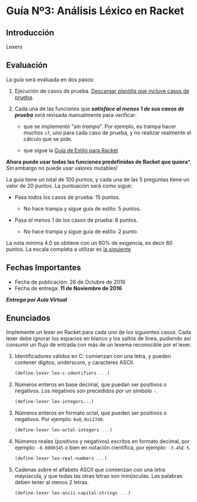 # Guía Nº3: Análisis Léxico en Racket

## Introducción ##

Lexers


## Evaluación ##

La guía será evaluada en dos pasos:

1. Ejecución de casos de prueba.
[Descargar plantilla que incluye casos de prueba](plantilla_guia3.rkt).

2. Cada una de las funciones que ***satisface al menos 1 de sus casos de
prueba*** será revisada manualmente para verificar:

	- que se implementó "*sin trampa*". Por ejemplo, es trampa hacer
	muchos `if`, uno para cada caso de prueba, y no realizar realmente
	el cálculo que se pide.
	
	- que sigue la
    [Guía de Estilo para Racket](http://docs.racket-lang.org/style/)

**Ahora puede usar todas las funciones predefinidas de Racket que
      quiera***. Sin embargo no puede usar valores mutables!

La guía tiene un total de 100 puntos, y cada una de las 5 preguntas
tiene un valor de 20 puntos. La puntuación será como sigue:

- Pasa *todos* los casos de prueba: 15 puntos.
	- No hace trampa y sigue guía de estilo: 5 puntos.
	
- Pasa *al menos 1* de los casos de prueba: 8 puntos.
	- No hace trampa y sigue guía de estilo: 2 punto.

La nota mínima 4.0 se obtiene con un 60% de exigencia, es decir 60
puntos. La escala completa a utilizar es
[la siguiente](http://escaladenotas.cl/?nmin=1&nmax=7.0&napr=4.0&exig=60.0&pmax=100.0&paso=1.0&orden=ascendente)

## Fechas Importantes ##

- Fecha de publicación: 26 de Octubre de 2016
- Fecha de entrega: **11 de Noviembre de 2016**

***Entrega por Aula Virtual***

## Enunciados ##

Implemente un lexer en Racket para cada uno de los siguientes
casos. Cada lexer debe ignorar los espacios en blanco y los saltos de
línea, pudiendo así consumir un flujo de entrada con más de un lexema
reconocible por el lexer.

1. Identificadores válidos en C: comienzan con una letra, y pueden
contener digitos, underscore, y caracteres ASCII.

	```scheme
	(define-lexer lex-c-identifiers ...)
	```

1. Números enteros en base decimal, que puedan ser positivos o
negativos. Los negativos son precedidos por un símbolo `-`.

	```scheme
	(define-lexer lex-integers...)
	```

1. Números enteros en formato octal, que pueden ser positivos o
   negativos. Por ejemplo: `0x0`, `0x12740`.

	```scheme
	(define-lexer lex-octal-integers ...)
	```

1. Números reales (positivos y negativos) escritos en formato decimal,
por ejemplo: `-0.0000345` o bien en notación científica, por ejemplo:
`-3.45E-5`.

	```scheme
	(define-lexer lex-real-numbers ...)
	```

1. Cadenas sobre el alfabeto ASCII que comienzan con una letra
mayúscula, y que todas las otras letras son minúsculas. Las palabras
deben tener al menos 2 letras.

	```scheme
	(define-lexer lex-ascii-capital-strings ...)
	```
